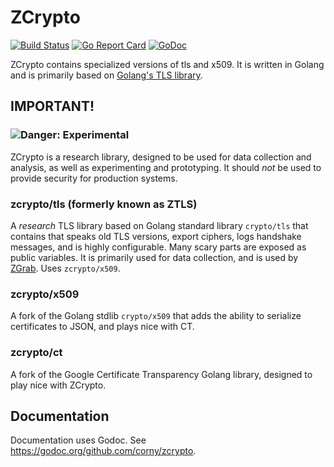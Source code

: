 ZCrypto
=======

[![Build Status](https://travis-ci.org/zmap/zcrypto.svg?branch=master)](https://travis-ci.org/zmap/zcrypto)
[![Go Report Card](https://goreportcard.com/badge/github.com/corny/zcrypto)](https://goreportcard.com/report/github.com/corny/zcrypto)
[![GoDoc](https://godoc.org/github.com/corny/zcrypto?status.svg)](https://godoc.org/github.com/corny/zcrypto)

ZCrypto contains specialized versions of tls and x509. It is written in Golang and is primarily based on [Golang's TLS library](https://github.com/golang/go/blob/master/src/crypto/tls).


## IMPORTANT!

### ![Danger: Experimental](https://camo.githubusercontent.com/275bc882f21b154b5537b9c123a171a30de9e6aa/68747470733a2f2f7261772e6769746875622e636f6d2f63727970746f7370686572652f63727970746f7370686572652f6d61737465722f696d616765732f6578706572696d656e74616c2e706e67)

ZCrypto is a research library, designed to be used for data collection and analysis, as well as experimenting and prototyping. It should _not_ be used to provide security for production systems.


### zcrypto/tls (formerly known as ZTLS)
A _research_ TLS library based on Golang standard library `crypto/tls` that contains that speaks old TLS versions, export ciphers, logs handshake messages, and is highly configurable. Many scary parts are exposed as public variables. It is primarily used for data collection, and is used by [ZGrab](https://github.com/zmap/zagrab). Uses `zcrypto/x509`.

### zcrypto/x509

A fork of the Golang stdlib `crypto/x509` that adds the ability to serialize certificates to JSON, and plays nice with CT.

### zcrypto/ct

A fork of the Google Certificate Transparency Golang library, designed to play nice with ZCrypto.

## Documentation

Documentation uses Godoc. See https://godoc.org/github.com/corny/zcrypto.
